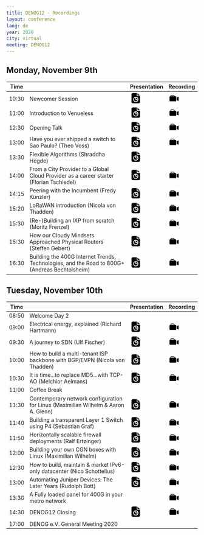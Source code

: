 ```yaml
---
title: DENOG12 - Recordings
layout: conference
lang: de
year: 2020
city: virtual
meeting: DENOG12
---
```


## Monday, November 9th

| Time  |                                | Presentation                  |  Recording                    |
|-------|--------------------------------|-------------------------------|-------------------------------|
| 10:30 | Newcomer Session               | <a href="https://github.com/denog/media/blob/master/DENOG12/Day1_1000_DENOG12%20Newcomer%20Session.pdf" target="_new"><img src="/images/presentation.png" style="height:30px;"></a> | <a href="https://www.youtube.com/watch?v=ZxCrfa4IfnY" target="_new"><img src="/images/recording.png" style="height:30px;"></a> |
| 11:00 | Introduction to Venueless      | <a href="https://github.com/denog/media/blob/master/DENOG12/Day1_1030_DENOG12%20Introduction%20to%20Venueless.pdf" target="_new"><img src="/images/presentation.png" style="height:30px;"></a>  | <a href="https://www.youtube.com/watch?v=u95cNlC25Ic" target="_new"><img src="/images/recording.png" style="height:30px;"></a> |
| 12:30 | Opening Talk                   | <a href="https://github.com/denog/media/blob/master/DENOG12/Day1_1230_DENOG12%20Opening.pdf" target="_new"><img src="/images/presentation.png" style="height:30px;"></a>  | <a href="https://www.youtube.com/watch?v=b45Kr4g1Msw" target="_new"><img src="/images/recording.png" style="height:30px;"> |
| 13:00 | Have you ever shipped a switch to Sao Paulo? (Theo Voss) |  <a href="https://github.com/denog/media/blob/master/DENOG12/Day1_1300_denog12_howtoshipsaopaulo_web.pdf" target="_new"><img src="/images/presentation.png" style="height:30px;"></a>                             |<a href="https://www.youtube.com/watch?v=ng3Qw6D75pE" target="_new"><img src="/images/recording.png" style="height:30px;">  |
| 13:30 | Flexible Algorithms (Shraddha Hegde)                  | <a href="https://github.com/denog/media/blob/master/DENOG12/Day1_1330_4.0%20Flexalgo.pdf" target="_new"><img src="/images/presentation.png" style="height:30px;"></a>                              | |
| 14:00 | From a City Provider to a Global Cloud Provider as a career starter (Florian Tschiedel) | <a href="https://github.com/denog/media/blob/master/DENOG12/Day1_1400_DENOG_ftschiedel.pdf" target="_new"><img src="/images/presentation.png" style="height:30px;"></a>                              | <a href="https://www.youtube.com/watch?v=hJqHXCTMkdM" target="_new"><img src="/images/recording.png" style="height:30px;">  |
| 14:15 | Peering with the Incumbent (Fredy Künzler) | <a href="https://github.com/denog/media/blob/master/DENOG12/Day1_1415_peering_with_the_incumbent_init7_fredy_kuenzler.pdf" target="_new"><img src="/images/presentation.png" style="height:30px;"></a>                              |  <a href="https://www.youtube.com/watch?v=XtW1rG8CcTg" target="_new"><img src="/images/recording.png" style="height:30px;"> |
| 15:20 | LoRaWAN introduction (Nicola von Thadden) | <a href="https://github.com/denog/media/blob/master/DENOG12/Day1_1520_LoRa-intro.pdf" target="_new"><img src="/images/presentation.png" style="height:30px;"></a>                              |<a href="https://www.youtube.com/watch?v=flznbNjbiAA" target="_new"><img src="/images/recording.png" style="height:30px;">  |
| 15:30 | (Re-)Building an IXP from scratch (Moritz Frenzel) | <a href="https://github.com/denog/media/blob/master/DENOG12/Day1_1530_(re-)building%20an%20IXP%20%20from%20scratch.pdf" target="_new"><img src="/images/presentation.png" style="height:30px;"></a>                              |  <a href="https://www.youtube.com/watch?v=6zTYj8WGYyo&t=1s" target="_new"><img src="/images/recording.png" style="height:30px;"> |
| 15:30 | How our Cloudy Mindsets Approached Physical Routers (Steffen Gebert) | <a href="https://github.com/denog/media/blob/master/DENOG12/Day1_1600_cloudy_mindsets-denog.pdf" target="_new"><img src="/images/presentation.png" style="height:30px;"></a>                              | <a href="https://www.youtube.com/watch?v=R8GdDQDCVvY" target="_new"><img src="/images/recording.png" style="height:30px;"> |
| 16:30 | Building the 400G Internet Trends, Technologies, and the Road to 800G+ (Andreas Bechtolsheim) | <a href="https://github.com/denog/media/blob/master/DENOG12/Day1_1630_400G.pdf" target="_new"><img src="/images/presentation.png" style="height:30px;"></a>                              |  <a href="https://www.youtube.com/watch?v=ySKz_ob5_fI" target="_new"><img src="/images/recording.png" style="height:30px;"> |

## Tuesday, November 10th

| Time  |                                | Presentation                  |  Recording                    |
|-------|--------------------------------|-------------------------------|-------------------------------|
| 08:50 | Welcome Day 2                  | | |
| 09:00 | Electrical energy, explained (Richard Hartmann) | <a href="https://github.com/denog/media/blob/master/DENOG12/Day2_0900_Electrical%20energy%2C%20explained.pdf" target="_new"><img src="/images/presentation.png" style="height:30px;"></a> | <a href="https://www.youtube.com/watch?v=cw22HDiVXno" target="_new"><img src="/images/recording.png" style="height:30px;"> |
| 09:30 | A journey to SDN (Ulf Fischer) | <a href="https://github.com/denog/media/blob/master/DENOG12/Day2_0930_a-jurney-to-sdn_light_v14.pdf" target="_new"><img src="/images/presentation.png" style="height:30px;"></a> | <a href="https://www.youtube.com/watch?v=aqGkh20_mNM " target="_new"><img src="/images/recording.png" style="height:30px;"> |
| 10:00 | How to build a multi-tenant ISP backbone with BGP/EVPN (Nicola von Thadden) | <a href="https://github.com/denog/media/blob/master/DENOG12/Day2_1000_BGP-EVPN.pdf" target="_new"><img src="/images/presentation.png" style="height:30px;"></a> | <a href="https://www.youtube.com/watch?v=rxyu3k7_oZ0" target="_new"><img src="/images/recording.png" style="height:30px;">|
| 10:30 | It is time...to replace MD5...with TCP-AO (Melchior Aelmans) | <a href="https://github.com/denog/media/blob/master/DENOG12/Day2_1030_DENOG12%20-%20TCP-AO.pptx.pdf" target="_new"><img src="/images/presentation.png" style="height:30px;"></a> | <a href="https://www.youtube.com/watch?v=lekk4PzEkMk" target="_new"><img src="/images/recording.png" style="height:30px;">|
| 11:00 | Coffee Break                   |
| 11:30 | Contemporary network configuration for Linux (Maximilian Wilhelm & Aaron A. Glenn) | <a href="https://github.com/denog/media/blob/master/DENOG12/Day2_1130_Contemporary%20network%20configuration%20for%20Linux%20-%20ifupdown-ng.pdf" target="_new"><img src="/images/presentation.png" style="height:30px;"></a> | <a href="https://www.youtube.com/watch?v=k4jLhKn1qyM" target="_new"><img src="/images/recording.png" style="height:30px;">|
| 11:40 | Building a transparent Layer 1 Switch using P4 (Sebastian Graf) | <a href="https://github.com/denog/media/blob/master/DENOG12/Day2_1140_Building%20a%20transparent%20Layer%201%20Switch%20with%20P4.pptx.pdf" target="_new"><img src="/images/presentation.png" style="height:30px;"></a> | <a href="https://www.youtube.com/watch?v=iZ2VJnM7hhU" target="_new"><img src="/images/recording.png" style="height:30px;"> |
| 11:50 | Horizontally scalable firewall deployments (Ralf Ertzinger) | <a href="https://github.com/denog/media/blob/master/DENOG12/Day2_1150_Horizontally%20scalable%20firewalls%20(external).pdf" target="_new"><img src="/images/presentation.png" style="height:30px;"></a> | <a href="https://www.youtube.com/watch?v=eWGDb8it-Ms" target="_new"><img src="/images/recording.png" style="height:30px;"> |
| 12:00 | Building your own CGN boxes with Linux (Maximilian Wilhelm) | <a href="https://github.com/denog/media/blob/master/DENOG12/Day2_1200_2020-11-10--DENOG-CGN.pdf" target="_new"><img src="/images/presentation.png" style="height:30px;"></a> | <a href="https://www.youtube.com/watch?v=qHsHkjhGibA" target="_new"><img src="/images/recording.png" style="height:30px;"> |
| 12:30 | How to build, maintain & market IPv6-only datacenter (Nico Schottelius) | <a href="https://github.com/denog/media/blob/master/DENOG12/Day2_1230_Denog%202020%20-%20How%20to%20build%2C%20maintain%20and%20market%20IPv6-Only%20datacenter.pdf" target="_new"><img src="/images/presentation.png" style="height:30px;"></a> | <a href="https://www.youtube.com/watch?v=fzW7WQLxDK0" target="_new"><img src="/images/recording.png" style="height:30px;"> |
| 13:00 | Automating Juniper Devices: The Later Years (Rudolph Bott) | <a href="https://github.com/denog/media/blob/master/DENOG12/Day2_1300_Automating%20Juniper%20Devices_%20The%20Later%20Years.pdf" target="_new"><img src="/images/presentation.png" style="height:30px;"></a> | <a href="https://www.youtube.com/watch?v=lyaGSQ0ZPjQ" target="_new"><img src="/images/recording.png" style="height:30px;"> |
| 13:30 | A Fully loaded panel for 400G in your metro network |  | <a href="https://www.youtube.com/watch?v=RC2dy-LJTBc" target="_new"><img src="/images/recording.png" style="height:30px;"> |
| 14:30 | DENOG12 Closing | <a href="https://github.com/denog/media/blob/master/DENOG12/Day2_1430_DENOG12%20Closing.pdf" target="_new"><img src="/images/presentation.png" style="height:30px;"></a> | <a href="https://www.youtube.com/watch?v=6lv71fvCD60&t=7s" target="_new"><img src="/images/recording.png" style="height:30px;"> |
| 17:00 | DENOG e.V. General Meeting 2020    | | |














